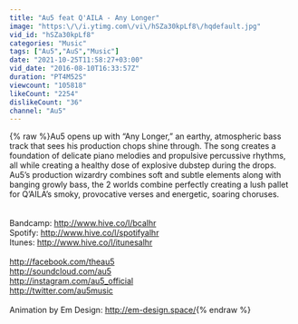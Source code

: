 ```yaml
---
title: "Au5 feat Q'AILA - Any Longer"
image: "https:\/\/i.ytimg.com\/vi\/hSZa30kpLf8\/hqdefault.jpg"
vid_id: "hSZa30kpLf8"
categories: "Music"
tags: ["Au5","AuS","Music"]
date: "2021-10-25T11:58:27+03:00"
vid_date: "2016-08-10T16:33:57Z"
duration: "PT4M52S"
viewcount: "105818"
likeCount: "2254"
dislikeCount: "36"
channel: "Au5"
---
```

{% raw %}Au5 opens up with “Any Longer,” an earthy, atmospheric bass track that sees his production chops shine through. The song creates a foundation of delicate piano melodies and propulsive percussive rhythms, all while creating a healthy dose of explosive dubstep during the drops. Au5’s production wizardry combines soft and subtle elements along with banging growly bass, the 2 worlds combine perfectly creating a lush pallet for Q’AILA’s smoky, provocative verses and energetic, soaring choruses.<br /><br /><br />Bandcamp: <a rel="nofollow" target="blank" href="http://www.hive.co/l/bcalhr">http://www.hive.co/l/bcalhr</a><br />Spotify: <a rel="nofollow" target="blank" href="http://www.hive.co/l/spotifyalhr">http://www.hive.co/l/spotifyalhr</a><br />Itunes: <a rel="nofollow" target="blank" href="http://www.hive.co/l/itunesalhr">http://www.hive.co/l/itunesalhr</a><br /><br /><a rel="nofollow" target="blank" href="http://facebook.com/theau5">http://facebook.com/theau5</a><br /><a rel="nofollow" target="blank" href="http://soundcloud.com/au5">http://soundcloud.com/au5</a><br /><a rel="nofollow" target="blank" href="http://instagram.com/au5_official">http://instagram.com/au5_official</a><br /><a rel="nofollow" target="blank" href="http://twitter.com/au5music">http://twitter.com/au5music</a><br /><br />Animation by Em Design: <a rel="nofollow" target="blank" href="http://em-design.space/">http://em-design.space/</a>{% endraw %}
